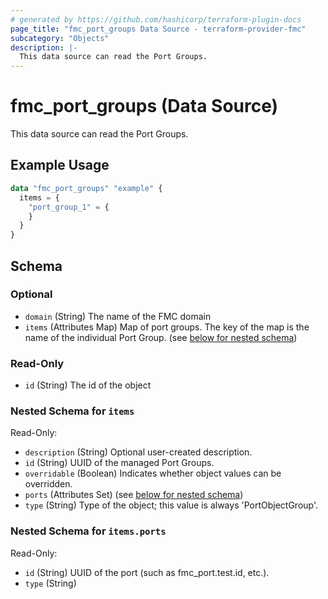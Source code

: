 ```yaml
---
# generated by https://github.com/hashicorp/terraform-plugin-docs
page_title: "fmc_port_groups Data Source - terraform-provider-fmc"
subcategory: "Objects"
description: |-
  This data source can read the Port Groups.
---
```


# fmc_port_groups (Data Source)

This data source can read the Port Groups.

## Example Usage

```terraform
data "fmc_port_groups" "example" {
  items = {
    "port_group_1" = {
    }
  }
}
```

<!-- schema generated by tfplugindocs -->
## Schema

### Optional

- `domain` (String) The name of the FMC domain
- `items` (Attributes Map) Map of port groups. The key of the map is the name of the individual Port Group. (see [below for nested schema](#nestedatt--items))

### Read-Only

- `id` (String) The id of the object

<a id="nestedatt--items"></a>
### Nested Schema for `items`

Read-Only:

- `description` (String) Optional user-created description.
- `id` (String) UUID of the managed Port Groups.
- `overridable` (Boolean) Indicates whether object values can be overridden.
- `ports` (Attributes Set) (see [below for nested schema](#nestedatt--items--ports))
- `type` (String) Type of the object; this value is always 'PortObjectGroup'.

<a id="nestedatt--items--ports"></a>
### Nested Schema for `items.ports`

Read-Only:

- `id` (String) UUID of the port (such as fmc_port.test.id, etc.).
- `type` (String)
